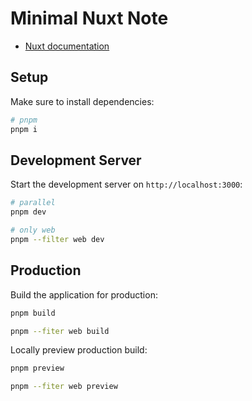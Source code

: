 # Minimal Nuxt Note

- [Nuxt documentation](https://nuxt.com/docs/getting-started/introduction)

## Setup

Make sure to install dependencies:

```bash
# pnpm
pnpm i
```

## Development Server

Start the development server on `http://localhost:3000`:

```bash
# parallel
pnpm dev

# only web
pnpm --filter web dev
```

## Production

Build the application for production:

```bash
pnpm build

pnpm --fiter web build
```

Locally preview production build:

```bash
pnpm preview

pnpm --fiter web preview
```
